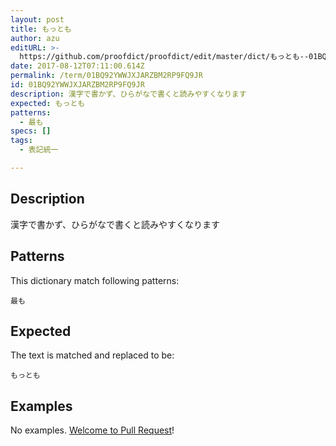```yaml
---
layout: post
title: もっとも
author: azu
editURL: >-
  https://github.com/proofdict/proofdict/edit/master/dict/もっとも--01BQ92YWWJXJARZBM2RP9FQ9JR.yml
date: 2017-08-12T07:11:00.614Z
permalink: /term/01BQ92YWWJXJARZBM2RP9FQ9JR
id: 01BQ92YWWJXJARZBM2RP9FQ9JR
description: 漢字で書かず、ひらがなで書くと読みやすくなります
expected: もっとも
patterns:
  - 最も
specs: []
tags:
  - 表記統一

---
```


## Description

漢字で書かず、ひらがなで書くと読みやすくなります

## Patterns

This dictionary match following patterns:

    最も

## Expected

The text is matched and replaced to be:

    もっとも

## Examples

No examples. [Welcome to Pull Request](https://github.com/jser/jser.info/edit/master/dict/もっとも--01BQ92YWWJXJARZBM2RP9FQ9JR.yml)!

